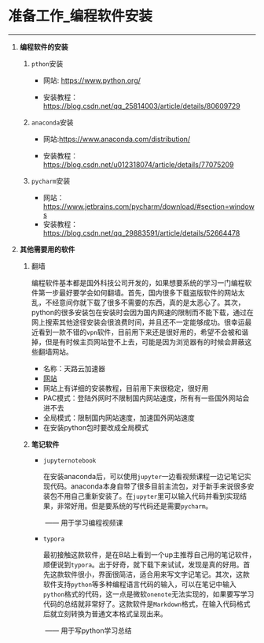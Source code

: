 # 准备工作_编程软件安装

---

1. **编程软件的安装**

   1. `pthon`安装

      - 网站:  <https://www.python.org/>

      - 安装教程： https://blog.csdn.net/qq_25814003/article/details/80609729 

        

   2. `anaconda`安装

      - 网站:https://www.anaconda.com/distribution/

      - 安装教程： https://blog.csdn.net/u012318074/article/details/77075209 

        

   3. `pycharm`安装

      - 网站：https://www.jetbrains.com/pycharm/download/#section=windows
      - 安装教程： https://blog.csdn.net/qq_29883591/article/details/52664478 

2. **其他需要用的软件**

   1. 翻墙

      编程软件基本都是国外科技公司开发的，如果想要系统的学习一门编程软件第一步最好要学会如何翻墙。首先，国内很多下载盗版软件的网站太乱，不经意间你就下载了很多不需要的东西，真的是太恶心了。其次，python的很多安装包在安装时会因为国内网速的限制而不能下载，通过在网上搜索其他途径安装会很浪费时间，并且还不一定能够成功。很幸运最近看到一款不错的`vpn`软件，目前用下来还是很好用的，希望不会被和谐掉，但是有时候主页网站登不上去，可能是因为浏览器有的时候会屏蔽这些翻墙网站。

       - 名称：天路云加速器
       - [网站](<http://91tianlu.kim/index.php>)
       - 网站上有详细的安装教程，目前用下来很稳定，很好用
       - PAC模式：登陆外网时不限制国内网站速度，所有有一些国外网站会进不去
       - 全局模式：限制国内网站速度，加速国外网站速度
       - 在安装python包时要改成全局模式

   2. **笔记软件**

      - `jupyternotebook`

        在安装anaconda后，可以使用`jupyter`一边看视频课程一边记笔记实现代码。anaconda本身自带了很多目前主流包，对于新手来说很多安装包不用自己重新安装了。在`jupyter`里可以输入代码并看到实现结果，非常好用。但是要系统的写代码还是需要`pycharm`。

        ​																															 ——	用于学习编程视频课

      - `typora`

        最初接触这款软件，是在B站上看到一个up主推荐自己用的笔记软件，顺便说到`typora`。出于好奇，就下载下来试试，发现是真的好用。首先这款软件很小，界面很简洁，适合用来写文字记笔记。其次，这款软件支持`python`等多种编程语言代码的输入，可以在笔记中输入`python`格式的代码，这一点是微软`onenote`无法实现的，如果要写学习代码的总结就非常好了。这款软件是`Markdown`格式，在输入代码格式后就立刻转换为普通文本格式呈现出来。

        ​																															——	用于写python学习总结

